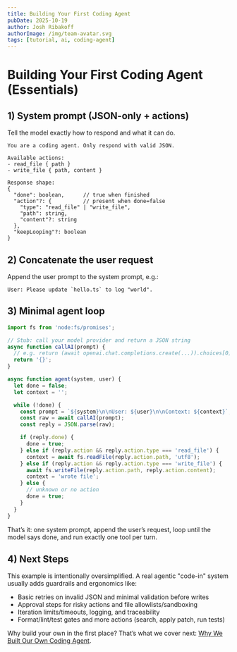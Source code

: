 ```yaml
---
title: Building Your First Coding Agent
pubDate: 2025-10-19
author: Josh Ribakoff
authorImage: /img/team-avatar.svg
tags: [tutorial, ai, coding-agent]
---
```


# Building Your First Coding Agent (Essentials)

## 1) System prompt (JSON-only + actions)

Tell the model exactly how to respond and what it can do.

```
You are a coding agent. Only respond with valid JSON.

Available actions:
- read_file { path }
- write_file { path, content }

Response shape:
{
  "done": boolean,      // true when finished
  "action"?: {          // present when done=false
    "type": "read_file" | "write_file",
    "path": string,
    "content"?: string
  },
  "keepLooping"?: boolean
}
```

## 2) Concatenate the user request

Append the user prompt to the system prompt, e.g.:

```
User: Please update `hello.ts` to log "world".
```

## 3) Minimal agent loop

```js
import fs from 'node:fs/promises';

// Stub: call your model provider and return a JSON string
async function callAI(prompt) {
  // e.g. return (await openai.chat.completions.create(...)).choices[0].message.content
  return '{}';
}

async function agent(system, user) {
  let done = false;
  let context = '';

  while (!done) {
    const prompt = `${system}\n\nUser: ${user}\n\nContext: ${context}`;
    const raw = await callAI(prompt);
    const reply = JSON.parse(raw);

    if (reply.done) {
      done = true;
    } else if (reply.action && reply.action.type === 'read_file') {
      context = await fs.readFile(reply.action.path, 'utf8');
    } else if (reply.action && reply.action.type === 'write_file') {
      await fs.writeFile(reply.action.path, reply.action.content);
      context = 'wrote file';
    } else {
      // unknown or no action
      done = true;
    }
  }
}
```

That’s it: one system prompt, append the user’s request, loop until the model says done, and run exactly one tool per turn.

## 4) Next Steps

This example is intentionally oversimplified. A real agentic "code-in" system usually adds guardrails and ergonomics like:

- Basic retries on invalid JSON and minimal validation before writes
- Approval steps for risky actions and file allowlists/sandboxing
- Iteration limits/timeouts, logging, and traceability
- Format/lint/test gates and more actions (search, apply patch, run tests)

Why build your own in the first place? That’s what we cover next: [Why We Built Our Own Coding Agent](/blog/why-we-built-our-own-coding-agent).
